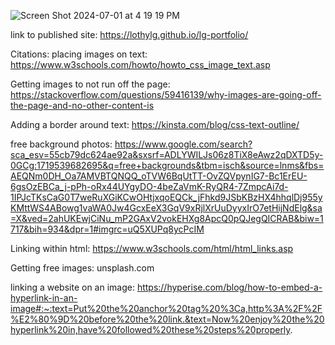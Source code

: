 
![Screen Shot 2024-07-01 at 4 19 19 PM](https://github.com/lothylg/lg-portfolio/assets/171598913/5fc0bbd1-12e2-44c0-8a21-531ea7d2632e)

link to published site: https://lothylg.github.io/lg-portfolio/


Citations: placing images on text: 
https://www.w3schools.com/howto/howto_css_image_text.asp

Getting images to not run off the page:
https://stackoverflow.com/questions/59416139/why-images-are-going-off-the-page-and-no-other-content-is

Adding a border around text:
 https://kinsta.com/blog/css-text-outline/

free background photos: 
https://www.google.com/search?sca_esv=55cb79dc624ae92a&sxsrf=ADLYWILJs06z8TiX8eAwz2qDXTD5y-0GCg:1719539682695&q=free+backgrounds&tbm=isch&source=lnms&fbs=AEQNm0DH_Oa7AMVBTQNQQ_oTVW6BqUtTT-OvZQVpynIG7-Bc1ErEU-6gsOzEBCa_j-pPh-oRx44UYgyDO-4beZaVmK-RyQR4-7ZmpcAi7d-1IPJcTKsCaG0T7weRuXGiKCwOHtjxqoEQCk_jFhkd9JSbKBzHX4hhqlDj955yKMttWS4ABowg1vaWA0Jw4GcxEeX3GqV9xRjlXrUuDyyxIrO7etHijNdElg&sa=X&ved=2ahUKEwjCiNu_mP2GAxV2vokEHXg8ApcQ0pQJegQICRAB&biw=1717&bih=934&dpr=1#imgrc=uQ5XUPq8ycPcIM

Linking within html:
https://www.w3schools.com/html/html_links.asp

Getting free images: 
unsplash.com

linking a website on an image: 
https://hyperise.com/blog/how-to-embed-a-hyperlink-in-an-image#:~:text=Put%20the%20anchor%20tag%20%3Ca,http%3A%2F%2F%E2%80%9D%20before%20the%20link.&text=Now%20enjoy%20the%20hyperlink%20in,have%20followed%20these%20steps%20properly.


